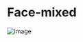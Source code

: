 # Face-mixed
![image](https://user-images.githubusercontent.com/43019579/178868874-d38b585b-5c69-4458-be5b-f19ed2972810.png)
